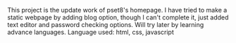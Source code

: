 This project is the update work of pset8's homepage. I have tried to make a static webpage by adding blog
option, though I can't complete it, just added text editor and password checking options. Will try later by learning
advance languages.
Language used: html, css, javascript
